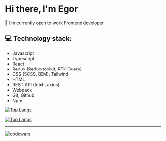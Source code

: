 #  Hi there, I'm Egor
 🌱 I’m currently open to work Frontend developer
## 💻 Technology stack:
- Javascript
- Typescript
- React
- Redux (Redux-toolkit, RTK Query)
- CSS (SCSS, BEM), Tailwind
- HTML
- REST API (fetch, axios) 
- Webpack
- Git, Github
- Npm

[![Top Langs](https://github-readme-stats.vercel.app/api/top-langs/?mougraanuraghazra&layout=compact)](https://github.com/anuraghazra/github-readme-stats)

[![Top Langs](https://github-readme-stats.vercel.app/api/top-langs/?mougra=anuraghazra&layout=compact)](https://github.com/anuraghazra/github-readme-stats)
***
[![codewars](https://www.codewars.com/users/mougra/badges/large)](https://www.codewars.com/users/mougra)

<!--
**mougra/mougra** is a ✨ _special_ ✨ repository because its `README.md` (this file) appears on your GitHub profile.

Here are some ideas to get you started:

- 🔭 I’m currently working on ...
- 🌱 I’m currently learning ...
- 👯 I’m looking to collaborate on ...
- 🤔 I’m looking for help with ...
- 💬 Ask me about ...
- 📫 How to reach me: ...
- 😄 Pronouns: ...
- ⚡ Fun fact: ...
-->
